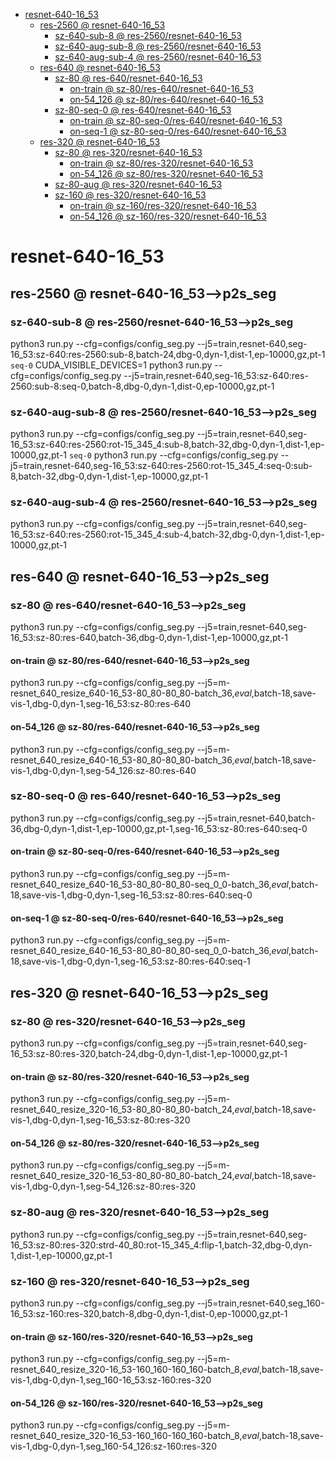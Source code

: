 <!-- MarkdownTOC -->

- [resnet-640-16_53](#resnet_640_16_5_3_)
    - [res-2560       @ resnet-640-16_53](#res_2560___resnet_640_16_53_)
        - [sz-640-sub-8       @ res-2560/resnet-640-16_53](#sz_640_sub_8___res_2560_resnet_640_16_5_3_)
        - [sz-640-aug-sub-8       @ res-2560/resnet-640-16_53](#sz_640_aug_sub_8___res_2560_resnet_640_16_5_3_)
        - [sz-640-aug-sub-4       @ res-2560/resnet-640-16_53](#sz_640_aug_sub_4___res_2560_resnet_640_16_5_3_)
    - [res-640       @ resnet-640-16_53](#res_640___resnet_640_16_53_)
        - [sz-80       @ res-640/resnet-640-16_53](#sz_80___res_640_resnet_640_16_53_)
            - [on-train       @ sz-80/res-640/resnet-640-16_53](#on_train___sz_80_res_640_resnet_640_16_53_)
            - [on-54_126       @ sz-80/res-640/resnet-640-16_53](#on_54_126___sz_80_res_640_resnet_640_16_53_)
        - [sz-80-seq-0       @ res-640/resnet-640-16_53](#sz_80_seq_0___res_640_resnet_640_16_53_)
            - [on-train       @ sz-80-seq-0/res-640/resnet-640-16_53](#on_train___sz_80_seq_0_res_640_resnet_640_16_53_)
            - [on-seq-1       @ sz-80-seq-0/res-640/resnet-640-16_53](#on_seq_1___sz_80_seq_0_res_640_resnet_640_16_53_)
    - [res-320       @ resnet-640-16_53](#res_320___resnet_640_16_53_)
        - [sz-80       @ res-320/resnet-640-16_53](#sz_80___res_320_resnet_640_16_53_)
            - [on-train       @ sz-80/res-320/resnet-640-16_53](#on_train___sz_80_res_320_resnet_640_16_53_)
            - [on-54_126       @ sz-80/res-320/resnet-640-16_53](#on_54_126___sz_80_res_320_resnet_640_16_53_)
        - [sz-80-aug       @ res-320/resnet-640-16_53](#sz_80_aug___res_320_resnet_640_16_53_)
        - [sz-160       @ res-320/resnet-640-16_53](#sz_160___res_320_resnet_640_16_53_)
            - [on-train       @ sz-160/res-320/resnet-640-16_53](#on_train___sz_160_res_320_resnet_640_16_5_3_)
            - [on-54_126       @ sz-160/res-320/resnet-640-16_53](#on_54_126___sz_160_res_320_resnet_640_16_5_3_)

<!-- /MarkdownTOC -->
<a id="resnet_640_16_5_3_"></a>
# resnet-640-16_53
<a id="res_2560___resnet_640_16_53_"></a>
## res-2560       @ resnet-640-16_53-->p2s_seg
<a id="sz_640_sub_8___res_2560_resnet_640_16_5_3_"></a>
### sz-640-sub-8       @ res-2560/resnet-640-16_53-->p2s_seg
python3 run.py --cfg=configs/config_seg.py  --j5=train,resnet-640,seg-16_53:sz-640:res-2560:sub-8,batch-24,dbg-0,dyn-1,dist-1,ep-10000,gz,pt-1
`seq-0`
CUDA_VISIBLE_DEVICES=1 python3 run.py --cfg=configs/config_seg.py  --j5=train,resnet-640,seg-16_53:sz-640:res-2560:sub-8:seq-0,batch-8,dbg-0,dyn-1,dist-0,ep-10000,gz,pt-1

<a id="sz_640_aug_sub_8___res_2560_resnet_640_16_5_3_"></a>
### sz-640-aug-sub-8       @ res-2560/resnet-640-16_53-->p2s_seg
python3 run.py --cfg=configs/config_seg.py  --j5=train,resnet-640,seg-16_53:sz-640:res-2560:rot-15_345_4:sub-8,batch-32,dbg-0,dyn-1,dist-1,ep-10000,gz,pt-1
`seq-0`
python3 run.py --cfg=configs/config_seg.py  --j5=train,resnet-640,seg-16_53:sz-640:res-2560:rot-15_345_4:seq-0:sub-8,batch-32,dbg-0,dyn-1,dist-1,ep-10000,gz,pt-1

<a id="sz_640_aug_sub_4___res_2560_resnet_640_16_5_3_"></a>
### sz-640-aug-sub-4       @ res-2560/resnet-640-16_53-->p2s_seg
python3 run.py --cfg=configs/config_seg.py  --j5=train,resnet-640,seg-16_53:sz-640:res-2560:rot-15_345_4:sub-4,batch-32,dbg-0,dyn-1,dist-1,ep-10000,gz,pt-1

<a id="res_640___resnet_640_16_53_"></a>
## res-640       @ resnet-640-16_53-->p2s_seg
<a id="sz_80___res_640_resnet_640_16_53_"></a>
### sz-80       @ res-640/resnet-640-16_53-->p2s_seg
python3 run.py --cfg=configs/config_seg.py  --j5=train,resnet-640,seg-16_53:sz-80:res-640,batch-36,dbg-0,dyn-1,dist-1,ep-10000,gz,pt-1
<a id="on_train___sz_80_res_640_resnet_640_16_53_"></a>
#### on-train       @ sz-80/res-640/resnet-640-16_53-->p2s_seg
python3 run.py --cfg=configs/config_seg.py  --j5=m-resnet_640_resize_640-16_53-80_80-80_80-batch_36,_eval_,batch-18,save-vis-1,dbg-0,dyn-1,seg-16_53:sz-80:res-640
<a id="on_54_126___sz_80_res_640_resnet_640_16_53_"></a>
#### on-54_126       @ sz-80/res-640/resnet-640-16_53-->p2s_seg
python3 run.py --cfg=configs/config_seg.py  --j5=m-resnet_640_resize_640-16_53-80_80-80_80-batch_36,_eval_,batch-18,save-vis-1,dbg-0,dyn-1,seg-54_126:sz-80:res-640

<a id="sz_80_seq_0___res_640_resnet_640_16_53_"></a>
### sz-80-seq-0       @ res-640/resnet-640-16_53-->p2s_seg
python3 run.py --cfg=configs/config_seg.py  --j5=train,resnet-640,batch-36,dbg-0,dyn-1,dist-1,ep-10000,gz,pt-1,seg-16_53:sz-80:res-640:seq-0
<a id="on_train___sz_80_seq_0_res_640_resnet_640_16_53_"></a>
#### on-train       @ sz-80-seq-0/res-640/resnet-640-16_53-->p2s_seg
python3 run.py --cfg=configs/config_seg.py  --j5=m-resnet_640_resize_640-16_53-80_80-80_80-seq_0_0-batch_36,_eval_,batch-18,save-vis-1,dbg-0,dyn-1,seg-16_53:sz-80:res-640:seq-0

<a id="on_seq_1___sz_80_seq_0_res_640_resnet_640_16_53_"></a>
#### on-seq-1       @ sz-80-seq-0/res-640/resnet-640-16_53-->p2s_seg
python3 run.py --cfg=configs/config_seg.py  --j5=m-resnet_640_resize_640-16_53-80_80-80_80-seq_0_0-batch_36,_eval_,batch-18,save-vis-1,dbg-0,dyn-1,seg-16_53:sz-80:res-640:seq-1

<a id="res_320___resnet_640_16_53_"></a>
## res-320       @ resnet-640-16_53-->p2s_seg
<a id="sz_80___res_320_resnet_640_16_53_"></a>
### sz-80       @ res-320/resnet-640-16_53-->p2s_seg
python3 run.py --cfg=configs/config_seg.py  --j5=train,resnet-640,seg-16_53:sz-80:res-320,batch-24,dbg-0,dyn-1,dist-1,ep-10000,gz,pt-1
<a id="on_train___sz_80_res_320_resnet_640_16_53_"></a>
#### on-train       @ sz-80/res-320/resnet-640-16_53-->p2s_seg
python3 run.py --cfg=configs/config_seg.py  --j5=m-resnet_640_resize_320-16_53-80_80-80_80-batch_24,_eval_,batch-18,save-vis-1,dbg-0,dyn-1,seg-16_53:sz-80:res-320
<a id="on_54_126___sz_80_res_320_resnet_640_16_53_"></a>
#### on-54_126       @ sz-80/res-320/resnet-640-16_53-->p2s_seg
python3 run.py --cfg=configs/config_seg.py  --j5=m-resnet_640_resize_320-16_53-80_80-80_80-batch_24,_eval_,batch-18,save-vis-1,dbg-0,dyn-1,seg-54_126:sz-80:res-320

<a id="sz_80_aug___res_320_resnet_640_16_53_"></a>
### sz-80-aug       @ res-320/resnet-640-16_53-->p2s_seg
python3 run.py --cfg=configs/config_seg.py  --j5=train,resnet-640,seg-16_53:sz-80:res-320:strd-40_80:rot-15_345_4:flip-1,batch-32,dbg-0,dyn-1,dist-1,ep-10000,gz,pt-1

<a id="sz_160___res_320_resnet_640_16_53_"></a>
### sz-160       @ res-320/resnet-640-16_53-->p2s_seg
python3 run.py --cfg=configs/config_seg.py  --j5=train,resnet-640,seg_160-16_53:sz-160:res-320,batch-8,dbg-0,dyn-1,dist-0,ep-10000,gz,pt-1
<a id="on_train___sz_160_res_320_resnet_640_16_5_3_"></a>
#### on-train       @ sz-160/res-320/resnet-640-16_53-->p2s_seg
python3 run.py --cfg=configs/config_seg.py  --j5=m-resnet_640_resize_320-16_53-160_160-160_160-batch_8,_eval_,batch-18,save-vis-1,dbg-0,dyn-1,seg_160-16_53:sz-160:res-320
<a id="on_54_126___sz_160_res_320_resnet_640_16_5_3_"></a>
#### on-54_126       @ sz-160/res-320/resnet-640-16_53-->p2s_seg
python3 run.py --cfg=configs/config_seg.py  --j5=m-resnet_640_resize_320-16_53-160_160-160_160-batch_8,_eval_,batch-18,save-vis-1,dbg-0,dyn-1,seg_160-54_126:sz-160:res-320



